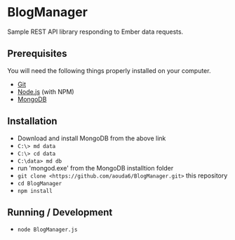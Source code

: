 # BlogManager
Sample REST API library responding to Ember data requests. 

## Prerequisites

You will need the following things properly installed on your computer.

* [Git](https://git-scm.com/)
* [Node.js](https://nodejs.org/) (with NPM)
* [MongoDB](https://www.mongodb.com/)

## Installation

* Download and install MongoDB from the above link 
* `C:\> md data`
* `C:\> cd data`
* `C:\data> md db`
* run 'mongod.exe' from the MongoDB installtion folder
* `git clone <https://github.com/aouda6/BlogManager.git>` this repository
* `cd BlogManager`
* `npm install`

## Running / Development

* `node BlogManager.js`
